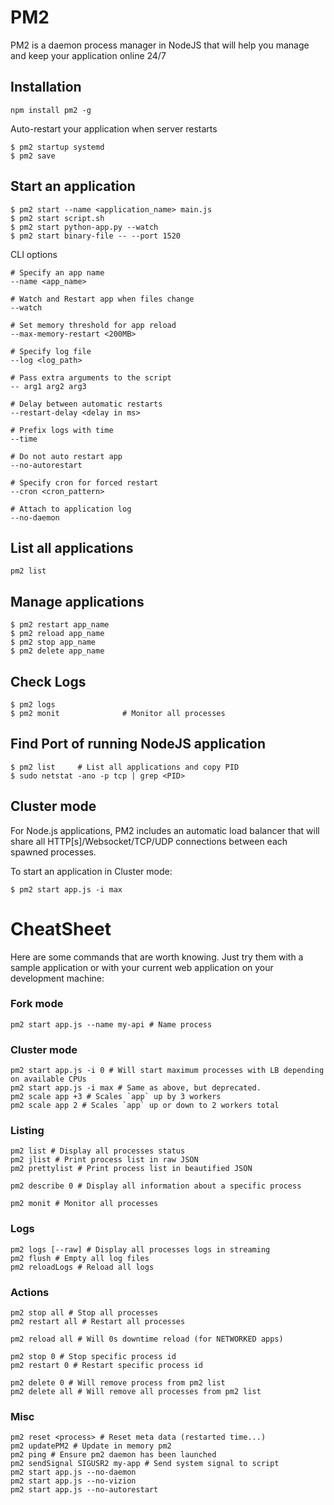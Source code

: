 # PM2

PM2 is a daemon process manager in NodeJS that will help you manage and keep your application online 24/7

## Installation

```
npm install pm2 -g
```

Auto-restart your application when server restarts

```
$ pm2 startup systemd
$ pm2 save
```

## Start an application

```
$ pm2 start --name <application_name> main.js
$ pm2 start script.sh
$ pm2 start python-app.py --watch
$ pm2 start binary-file -- --port 1520
```

CLI options

```
# Specify an app name
--name <app_name>

# Watch and Restart app when files change
--watch

# Set memory threshold for app reload
--max-memory-restart <200MB>

# Specify log file
--log <log_path>

# Pass extra arguments to the script
-- arg1 arg2 arg3

# Delay between automatic restarts
--restart-delay <delay in ms>

# Prefix logs with time
--time

# Do not auto restart app
--no-autorestart

# Specify cron for forced restart
--cron <cron_pattern>

# Attach to application log
--no-daemon
```

## List all applications

```
pm2 list
```

## Manage applications

```
$ pm2 restart app_name
$ pm2 reload app_name
$ pm2 stop app_name
$ pm2 delete app_name
```

## Check Logs

```
$ pm2 logs
$ pm2 monit              # Monitor all processes
```

## Find Port of running NodeJS application

```
$ pm2 list     # List all applications and copy PID
$ sudo netstat -ano -p tcp | grep <PID>
```

## Cluster mode

For Node.js applications, PM2 includes an automatic load balancer that will share all HTTP[s]/Websocket/TCP/UDP connections between each spawned processes.

To start an application in Cluster mode:

```
$ pm2 start app.js -i max
```

# CheatSheet

Here are some commands that are worth knowing. Just try them with a sample application or with your current web application on your development machine:

### Fork mode

```
pm2 start app.js --name my-api # Name process
```

### Cluster mode

```
pm2 start app.js -i 0 # Will start maximum processes with LB depending on available CPUs
pm2 start app.js -i max # Same as above, but deprecated.
pm2 scale app +3 # Scales `app` up by 3 workers
pm2 scale app 2 # Scales `app` up or down to 2 workers total
```

### Listing

```
pm2 list # Display all processes status
pm2 jlist # Print process list in raw JSON
pm2 prettylist # Print process list in beautified JSON

pm2 describe 0 # Display all information about a specific process

pm2 monit # Monitor all processes
```

### Logs

```
pm2 logs [--raw] # Display all processes logs in streaming
pm2 flush # Empty all log files
pm2 reloadLogs # Reload all logs
```

### Actions

```
pm2 stop all # Stop all processes
pm2 restart all # Restart all processes

pm2 reload all # Will 0s downtime reload (for NETWORKED apps)

pm2 stop 0 # Stop specific process id
pm2 restart 0 # Restart specific process id

pm2 delete 0 # Will remove process from pm2 list
pm2 delete all # Will remove all processes from pm2 list
```

### Misc

```
pm2 reset <process> # Reset meta data (restarted time...)
pm2 updatePM2 # Update in memory pm2
pm2 ping # Ensure pm2 daemon has been launched
pm2 sendSignal SIGUSR2 my-app # Send system signal to script
pm2 start app.js --no-daemon
pm2 start app.js --no-vizion
pm2 start app.js --no-autorestart
```
